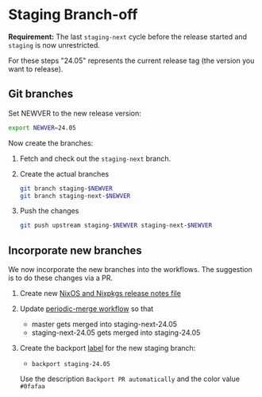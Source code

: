 # Staging Branch-off

**Requirement:** The last `staging-next` cycle before the release started and `staging` is now unrestricted.

For these steps "24.05" represents the current release tag (the version you want to release).

## Git branches

Set NEWVER to the new release version:

```bash
export NEWVER=24.05
```

Now create the branches:

1. Fetch and check out the `staging-next` branch.

1. Create the actual branches
    ```bash
    git branch staging-$NEWVER
    git branch staging-next-$NEWVER
    ```

1. Push the changes

    ```bash
    git push upstream staging-$NEWVER staging-next-$NEWVER
    ```

## Incorporate new branches

We now incorporate the new branches into the workflows. The suggestion is to do these changes via a PR.

1. Create new [NixOS and Nixpkgs release notes file](https://github.com/NixOS/nixpkgs/commit/95cc97659c813256dc17d2905904144c1588e6ad)

1. Update [periodic-merge workflow](https://github.com/NixOS/nixpkgs/commit/86de96dbc1a8e65bc5f02b98d708315c0ec0fc02) so that
    - master gets merged into staging-next-24.05
    - staging-next-24.05 gets merged into staging-24.05

1. Create the backport [label](https://github.com/NixOS/nixpkgs/labels) for the new staging branch:
   - `backport staging-24.05`

   Use the description `Backport PR automatically` and the color value `#0fafaa`
